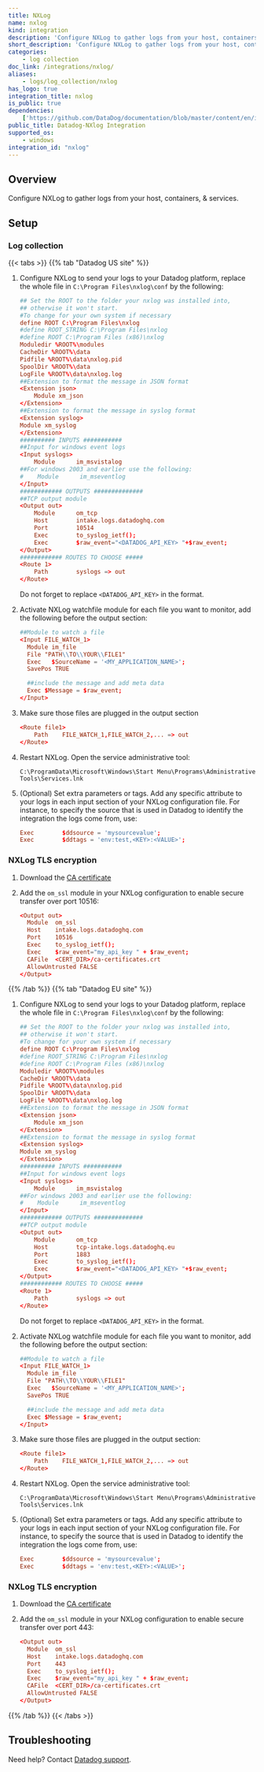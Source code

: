 ```yaml
---
title: NXLog
name: nxlog
kind: integration
description: 'Configure NXLog to gather logs from your host, containers, & services.'
short_description: 'Configure NXLog to gather logs from your host, containers, & services.'
categories:
    - log collection
doc_link: /integrations/nxlog/
aliases:
    - logs/log_collection/nxlog
has_logo: true
integration_title: nxlog
is_public: true
dependencies:
    ['https://github.com/DataDog/documentation/blob/master/content/en/integrations/nxlog.md']
public_title: Datadog-NXlog Integration
supported_os:
    - windows
integration_id: "nxlog"
---
```


## Overview

Configure NXLog to gather logs from your host, containers, & services.

## Setup

### Log collection

{{< tabs >}}
{{% tab "Datadog US site" %}}

1. Configure NXLog to send your logs to your Datadog platform, replace the whole file in `C:\Program Files\nxlog\conf` by the following:

    ```conf
    ## Set the ROOT to the folder your nxlog was installed into,
    ## otherwise it won't start.
    #To change for your own system if necessary
    define ROOT C:\Program Files\nxlog
    #define ROOT_STRING C:\Program Files\nxlog
    #define ROOT C:\Program Files (x86)\nxlog
    Moduledir %ROOT%\modules
    CacheDir %ROOT%\data
    Pidfile %ROOT%\data\nxlog.pid
    SpoolDir %ROOT%\data
    LogFile %ROOT%\data\nxlog.log
    ##Extension to format the message in JSON format
    <Extension json>
        Module xm_json
    </Extension>
    ##Extension to format the message in syslog format
    <Extension syslog>
    Module xm_syslog
    </Extension>
    ########## INPUTS ###########
    ##Input for windows event logs
    <Input syslogs>
        Module      im_msvistalog
    ##For windows 2003 and earlier use the following:
    #    Module      im_mseventlog
    </Input>
    ############ OUTPUTS ##############
    ##TCP output module
    <Output out>
        Module      om_tcp
        Host        intake.logs.datadoghq.com
        Port        10514
        Exec        to_syslog_ietf();
        Exec        $raw_event="<DATADOG_API_KEY> "+$raw_event;
    </Output>
    ############ ROUTES TO CHOOSE #####
    <Route 1>
        Path        syslogs => out
    </Route>
    ```

     Do not forget to replace `<DATADOG_API_KEY>` in the format.

2. Activate NXLog watchfile module for each file you want to monitor, add the following before the output section:

    ```conf
    ##Module to watch a file
    <Input FILE_WATCH_1>
      Module im_file
      File "PATH\\TO\\YOUR\\FILE1"
      Exec   $SourceName = '<MY_APPLICATION_NAME>';
      SavePos TRUE

      ##include the message and add meta data
      Exec $Message = $raw_event;
    </Input>
    ```

3. Make sure those files are plugged in the output section

    ```conf
    <Route file1>
        Path    FILE_WATCH_1,FILE_WATCH_2,... => out
    </Route>
    ```

4. Restart NXLog. Open the service administrative tool:

    ```text
    C:\ProgramData\Microsoft\Windows\Start Menu\Programs\Administrative Tools\Services.lnk
    ```

5. (Optional) Set extra parameters or tags. Add any specific attribute to your logs in each input section of your NXLog configuration file. For instance, to specify the source that is used in Datadog to identify the integration the logs come from, use:

    ```conf
    Exec        $ddsource = 'mysourcevalue';
    Exec        $ddtags = 'env:test,<KEY>:<VALUE>';
    ```

### NXLog TLS encryption

1. Download the [CA certificate][1]

2. Add the `om_ssl` module in your NXLog configuration to enable secure transfer over port 10516:

    ```conf
    <Output out>
      Module  om_ssl
      Host    intake.logs.datadoghq.com
      Port    10516
      Exec    to_syslog_ietf();
      Exec    $raw_event="my_api_key " + $raw_event;
      CAFile  <CERT_DIR>/ca-certificates.crt
      AllowUntrusted FALSE
    </Output>
    ```


[1]: /resources/crt/ca-certificates.crt
{{% /tab %}}
{{% tab "Datadog EU site" %}}

1. Configure NXLog to send your logs to your Datadog platform, replace the whole file in `C:\Program Files\nxlog\conf` by the following:

    ```conf
    ## Set the ROOT to the folder your nxlog was installed into,
    ## otherwise it won't start.
    #To change for your own system if necessary
    define ROOT C:\Program Files\nxlog
    #define ROOT_STRING C:\Program Files\nxlog
    #define ROOT C:\Program Files (x86)\nxlog
    Moduledir %ROOT%\modules
    CacheDir %ROOT%\data
    Pidfile %ROOT%\data\nxlog.pid
    SpoolDir %ROOT%\data
    LogFile %ROOT%\data\nxlog.log
    ##Extension to format the message in JSON format
    <Extension json>
        Module xm_json
    </Extension>
    ##Extension to format the message in syslog format
    <Extension syslog>
    Module xm_syslog
    </Extension>
    ########## INPUTS ###########
    ##Input for windows event logs
    <Input syslogs>
        Module      im_msvistalog
    ##For windows 2003 and earlier use the following:
    #    Module      im_mseventlog
    </Input>
    ############ OUTPUTS ##############
    ##TCP output module
    <Output out>
        Module      om_tcp
        Host        tcp-intake.logs.datadoghq.eu
        Port        1883
        Exec        to_syslog_ietf();
        Exec        $raw_event="<DATADOG_API_KEY> "+$raw_event;
    </Output>
    ############ ROUTES TO CHOOSE #####
    <Route 1>
        Path        syslogs => out
    </Route>
    ```

     Do not forget to replace `<DATADOG_API_KEY>` in the format.

2. Activate NXLog watchfile module for each file you want to monitor, add the following before the output section:

    ```conf
    ##Module to watch a file
    <Input FILE_WATCH_1>
      Module im_file
      File "PATH\\TO\\YOUR\\FILE1"
      Exec   $SourceName = '<MY_APPLICATION_NAME>';
      SavePos TRUE

      ##include the message and add meta data
      Exec $Message = $raw_event;
    </Input>
    ```

3. Make sure those files are plugged in the output section:

    ```conf
    <Route file1>
        Path    FILE_WATCH_1,FILE_WATCH_2,... => out
    </Route>
    ```

4. Restart NXLog. Open the service administrative tool:

    ```text
    C:\ProgramData\Microsoft\Windows\Start Menu\Programs\Administrative Tools\Services.lnk
    ```

5. (Optional) Set extra parameters or tags. Add any specific attribute to your logs in each input section of your NXLog configuration file. For instance, to specify the source that is used in Datadog to identify the integration the logs come from, use:

    ```conf
    Exec        $ddsource = 'mysourcevalue';
    Exec        $ddtags = 'env:test,<KEY>:<VALUE>';
    ```

### NXLog TLS encryption

1. Download the [CA certificate][1]

2. Add the `om_ssl` module in your NXLog configuration to enable secure transfer over port 443:

    ```conf
    <Output out>
      Module  om_ssl
      Host    intake.logs.datadoghq.com
      Port    443
      Exec    to_syslog_ietf();
      Exec    $raw_event="my_api_key " + $raw_event;
      CAFile  <CERT_DIR>/ca-certificates.crt
      AllowUntrusted FALSE
    </Output>
    ```


[1]: /resources/crt/ca-certificates.crt
{{% /tab %}}
{{< /tabs >}}

## Troubleshooting

Need help? Contact [Datadog support][1].

[1]: /help/
